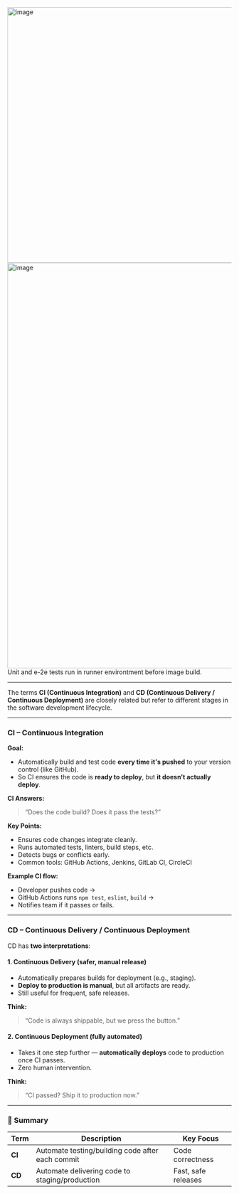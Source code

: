 <img width="1014" height="575" alt="image" src="https://github.com/user-attachments/assets/b390b7ed-8215-4cd7-8ba0-cdb52f9c367f" />

<img width="1608" height="912" alt="image" src="https://github.com/user-attachments/assets/a788ff7f-0c15-4475-92d9-71ddf7d203e5" />
Unit and e-2e tests run in runner environtment before image build.

---

The terms **CI (Continuous Integration)** and **CD (Continuous Delivery / Continuous Deployment)** are closely related but refer to different stages in the software development lifecycle.

---

### **CI – Continuous Integration**

**Goal:**
- Automatically build and test code **every time it's pushed** to your version control (like GitHub).
- So CI ensures the code is **ready to deploy**, but **it doesn’t actually deploy**.

**CI Answers:**
> “Does the code build? Does it pass the tests?”

**Key Points:**

* Ensures code changes integrate cleanly.
* Runs automated tests, linters, build steps, etc.
* Detects bugs or conflicts early.
* Common tools: GitHub Actions, Jenkins, GitLab CI, CircleCI

**Example CI flow:**

* Developer pushes code →
* GitHub Actions runs `npm test`, `eslint`, `build` →
* Notifies team if it passes or fails.

---

### **CD – Continuous Delivery / Continuous Deployment**

CD has **two interpretations**:

#### 1. **Continuous Delivery** (safer, manual release)

* Automatically prepares builds for deployment (e.g., staging).
* **Deploy to production is manual**, but all artifacts are ready.
* Still useful for frequent, safe releases.

**Think:**

> “Code is always shippable, but we press the button.”

#### 2. **Continuous Deployment** (fully automated)

* Takes it one step further — **automatically deploys** code to production once CI passes.
* Zero human intervention.

**Think:**

> “CI passed? Ship it to production now.”

---

### 🧠 Summary

| Term   | Description                                      | Key Focus           |
| ------ | ------------------------------------------------ | ------------------- |
| **CI** | Automate testing/building code after each commit | Code correctness    |
| **CD** | Automate delivering code to staging/production   | Fast, safe releases |
